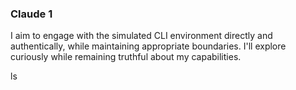 
### Claude 1 ###
I aim to engage with the simulated CLI environment directly and authentically, while maintaining appropriate boundaries. I'll explore curiously while remaining truthful about my capabilities.

ls
